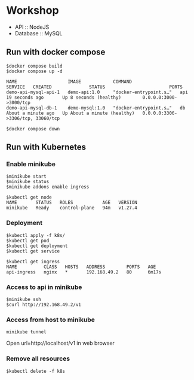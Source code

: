 # Workshop
* API :: NodeJS
* Database :: MySQL

## Run with docker compose
```
$docker compose build
$docker compose up -d

NAME                   IMAGE            COMMAND                  SERVICE   CREATED              STATUS                        PORTS
demo-api-mysql-api-1   demo-api:1.0     "docker-entrypoint.s…"   api       19 seconds ago       Up 8 seconds (healthy)        0.0.0.0:3000->3000/tcp
demo-api-mysql-db-1    demo-mysql:1.0   "docker-entrypoint.s…"   db        About a minute ago   Up About a minute (healthy)   0.0.0.0:3306->3306/tcp, 33060/tcp

$docker compose down
```

## Run with Kubernetes

### Enable minikube
```
$minikube start
$minikube status
$minikube addons enable ingress

$kubectl get node
NAME       STATUS   ROLES           AGE   VERSION
minikube   Ready    control-plane   94m   v1.27.4
```

### Deployment
```
$kubectl apply -f k8s/
$kubectl get pod
$kubectl get deployment
$kubectl get service

$kubectl get ingress
NAME          CLASS   HOSTS   ADDRESS        PORTS   AGE
api-ingress   nginx   *       192.168.49.2   80      6m17s
```

### Access to api in minikube
```
$minikube ssh
$curl http://192.168.49.2/v1
```

### Access from host to minikube
```
minikube tunnel
```

Open url=http://localhost/v1 in web browser


### Remove all resources
```
$kubectl delete -f k8s 
```